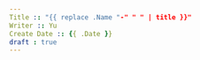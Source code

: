 ```yaml
---
Title :: "{{ replace .Name "-" " " | title }}"
Writer :: Yu
Create Date :: {{ .Date }}
draft : true
---
```


